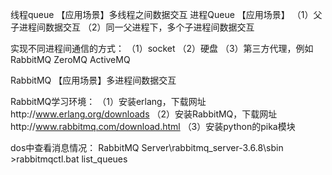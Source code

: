 
线程queue
【应用场景】多线程之间数据交互
进程Queue
【应用场景】
（1）父子进程间数据交互
（2）同一父进程下，多个子进程间数据交互

实现不同进程间通信的方式：
（1）socket
（2）硬盘
（3）第三方代理，例如
    RabbitMQ
    ZeroMQ
    ActiveMQ


RabbitMQ
【应用场景】多进程间数据交互


RabbitMQ学习环境：
（1）安装erlang，下载网址http://www.erlang.org/downloads
（2）安装RabbitMQ，下载网址http://www.rabbitmq.com/download.html
（3）安装python的pika模块

dos中查看消息情况：
    RabbitMQ Server\rabbitmq_server-3.6.8\sbin
    >rabbitmqctl.bat list_queues





